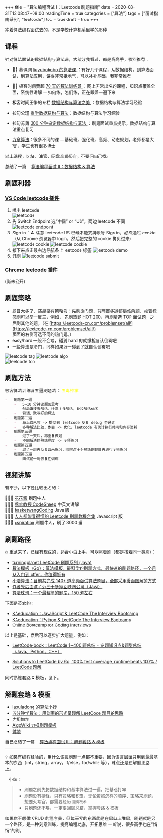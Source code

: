 +++
title = "算法编程面试 I：Leetcode 刷题指南"
date = 2020-08-31T13:08:47+08:00
readingTime = true
categories = ["算法"]
tags = ["面试指南系列", "leetcode"]
toc = true
draft = true
+++

冲着算法编程面试去的，不是学校计算机系里学的那种

<!--more-->

## 课程

针对算法面试的数据结构与算法课，大部分我看过，都是高高手，强烈推荐：

-   👍🏻 慕课网 [liuyubobobo 的算法课 ](https://www.imooc.com/t/108955) ：有好几个课程，从数据结构，到算法面试，到算法应用，讲得非常接地气，可以补补基础，我非常推荐

-   👍🏻 极客时间贾超 [70 天的算法训练营 ](https://u.geekbang.org/subject/algorithm/1000343) ：网上非常出名的课程，知识点覆盖全面，系统性讲解 ⏤ 如何练，怎们练，正在跟着一遍下来

-   极客时间王争的专栏 [数据结构与算法之美 ](https://time.geekbang.org/column/intro/126)：数据结构与算法学习经验

-   拉勾公瑾 [重学数据结构与算法](https://kaiwu.lagou.com/course/courseInfo.htm?courseId=185#/content)：数据结构与算法学习经验

-   拉勾苏勇 [300 分钟搞定数据结构与算法 ](https://kaiwu.lagou.com/course/courseInfo.htm?courseId=3#/content) ：刷题面试重点提示，数据结构与算法重点复习

-   [九章算法](https://www.jiuzhang.com/)：很多不同的课 ⏤ 基础班、强化班、高频、动态规划，老师都是大 🐮，学生也有很多博士

以上课程，b 站、油管、网盘全部都有，不要问自己找。

总结了一篇 <i class="fas fa-external-link-alt"></i>&nbsp;&nbsp; [算法编程面试 II：数据结构 & 算法](/posts/interview-algo-ii/)

## 刷题利器

### [VS Code leetcode 插件](https://github.com/jdneo/vscode-leetcode/blob/master/docs/README_zh-CN.md)

1. 唤出 leetcode  
   ![leetcode](/images/vscode/leetcode.png)
2. 先 Switch Endpoint 选“中国” or “US”，两边 leetcode 不同  
   ![leetcode endpoint](/images/vscode/leetcode-endpoint.png)
3. Sign in：⚠️ 注意 leetcode US 已经不能支持账号 Sign in，必须通过 cookie（从 Chrome 浏览器中 login，然后把完整的 cookie 拷贝过来）
   ![leetcode cookie](/images/vscode/leetcode-cookie.webp)
   ![leetcode cookie](/images/vscode/leetcode-cookie.png)
4. 接下来点击最右边导航条上 leetcode 标签
   ![leetcode demo](/images/vscode/leetcode-demo.gif)
5. 开刷
   ![leetcode submit](/images/vscode/leetcode-submit.png)

### Chrome leetcode 插件

(尚未公开)

## 刷题策略

-   题目太多了，还是要有策略的：先刷热门题，前两百多道都是经典题，按着标签刷可以举一反三，例如， 先刷热题 HOT 200，再刷精选 TOP 面试题，之后刷其他的题。（在 [https://leetcode-cn.com/problemset/all/](https://leetcode-cn.com/problemset/all/) 页面的右侧可选不同的热门题。）
-   easy/hard 一般不会考，碰到 hard 的就缴枪自认倒霉吧
-   一些算法是冷门，同样如果万一碰到了就自认倒霉吧

![leetcode tag](/images/algo/leetcode-tag.webp)
![leetcode algo](/images/algo/leetcode-algo.png)  
![leetcode top](/images/algo/leetcode-top.png)

## 刷题方法

极客算法训练营五遍刷题法： <font color="yellow">五毒神掌</font>

```md
-   刷题第一遍
    -   5~10 分钟读题加思考
    -   然后直接看解法。注意！多解法，比较解法优劣
    -   背诵、默写好的解法
-   刷题第二遍
    -   马上自己写 -> 提交到 leetcode 反复 debug 至通过
    -   多种解法比较、体会 -> 优化，leetcode 有统计执行时间和内存消耗
-   刷题第三遍
    -   过了一天后，再重复做题
    -   不同解法的熟练程度 -> 专项练习
-   刷题第四遍
    -   过了一周再反复回来练习，同时对于不熟练的题目再进行专项练习
-   刷题第五遍
    -   面试前一周恢复性训练
```

## 视频讲解

有不少，以下是比较出名的：

💁🏻‍♂️ [花花酱](https://www.youtube.com/user/xxfflower/playlists) 刷题牛人  
💁🏻‍♂️ [绵羊教授 CodeSheep](https://www.youtube.com/playlist?list=PLgkTb_uYkq5f6mI52NZv68QTb6Ui7omWX) 中英文讲解  
💁🏻‍♂️ [basketwangCoding](https://www.youtube.com/playlist?list=PLH8TFsY0qnE2R9kf_9vahNY6pG9601z_4) Java 版  
💁🏻‍♂️ [人人都能看得懂的 Leetcode 刷题教程合集](https://www.bilibili.com/video/BV1wA411b7qZ) Javascript 版  
💁🏻‍♂️ [cspiration](https://www.youtube.com/channel/UCTWuRL33U8xBPqk3LehXjFw/playlists) 刷题牛人，刷了 3000 道

## 刷题路径

🔥 重点来了，已经有现成的，适合小白上手，可以照着刷（都是按着同一类刷）：

-   [turningplanet LeetCode 刷题系列 (Java)](https://turingplanet.org/leetcode%E5%88%B7%E9%A2%98%E7%B3%BB%E5%88%97/)
-   [算法模板（Go）：算法模板，最科学的刷题方式，最快速的刷题路径，一个月从入门到 offer，你值得拥有](https://greyireland.gitbook.io/algorithm-pattern/)
-   [小浩算法：目前共完成 140+ 道高频面试算法题目，全部采用漫画图解的方式](https://www.geekxh.com/)
-   [作者先后面试了近三十多家互联网公司（Java）](https://github.com/yuanguangxin/LeetCode)
-   [算法珠玑：一个最精简的题库，150 道左右](https://github.com/soulmachine/algorithm-essentials)

下面是英文的：

-   [KAeducation：JavaScript & LeetCode The Interview Bootcamp](https://kaeducation.com/)
-   [KAeducation：Python & LeetCode The Interview Bootcamp](https://kaeducation.com/)
-   [Online Bootcamp for Coding Interviews](https://interviewcamp.io/)

以上是基础，然后可以逐步扩大题量，例如：

-   [LeetCode-book：LeetCode 1~400 题总结 + 专题知识点&题型总结（Java、Python、C++）](https://github.com/huxiaoman7/leetcodebook)

-   [Solutions to LeetCode by Go, 100% test coverage, runtime beats 100% / LeetCode 题解](https://books.halfrost.com/leetcode/)

同时熟练套路 & 模板，见下。

## 解题套路 & 模板

-   [labuladong 的算法小抄](https://github.com/labuladong/fucking-algorithm)
-   [五分钟学算法：用动画的形式呈现解 LeetCode 题目的思路](https://github.com/MisterBooo/LeetCodeAnimation)
-   [力扣加加](https://leetcode-solution.cn/)
-   [AlgoWiki 力扣刷题模板](https://ojeveryday.github.io/AlgoWiki/#/)
-   [帅地](https://github.com/iamshuaidi/algo-basic)

自己总结了一篇 <i class="fas fa-external-link-alt"></i>&nbsp;&nbsp; [算法编程面试 III：解题套路 & 模板](/posts/interview-algo-iii/)

---

💡 如果有编程经验的，用什么语言刷题一点都不重要，因为语言层面只用到最最基本的东西（int，string，array，if/else，for/while 等），难点还是在解题思路上。

<i class="fas fa-map-marker-alt"></i>&nbsp;&nbsp; 小结：

> -   刷题之前先把数据结构和基本算法过一遍，把基础打牢
> -   刷题没有捷径，只有策略和积累，无论按照怎样的顺序、策略来刷题，想要灭考官，都需要经历 `题海战术`
> -   只刷题还不够，一定要回顾总结，掌握套路 & 模板

如果你不想做 CRUD 的程序员，但每天写的东西就是在屎山上堆屎，刷题就是另一个路径，是一种刻意训练，提高编程功底，开拓思维 ⏤ 听说，很多高手也在“悄悄”的刷。
